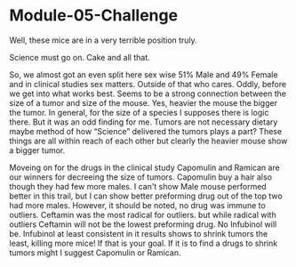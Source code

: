 # Module-05-Challenge
 
 
 
Well, these mice are in a very terrible position truly. 

Science must go on. Cake and all that.

So, we almost got an even split here sex wise 51% Male and 49% Female and in clinical studies sex matters. Outside of that who cares. Oddly, before we get into what works best. Seems to be a strong connection between the size of a tumor and size of the mouse. Yes, heavier the mouse the bigger the tumor. In general, for the size of a species I supposes there is logic there. But it was an odd finding for me. Tumors are not necessary dietary maybe method of how “Science” delivered the tumors plays a part?  These things are all within reach of each other but clearly the heavier mouse show a bigger tumor. 

Moveing on for the drugs in the clinical study Capomulin and Ramican are our winners for decreeing the size of tumors. Capomulin buy a hair also though they had few more males. I can't show Male mouse performed better in this trail, but I can show better preforming drug out of the top two had more males. However, it should be noted, no drug was immune to outliers. Ceftamin was the most radical for outliers. but while radical with outliers Ceftamin will not be the lowest preforming drug. No Infubinol will be. Infubinol at least consistent in it results shows to shrink tumors the least, killing more mice! If that is your goal. If it is to find a drugs to shrink tumors might I suggest Capomulin or Ramican. 
